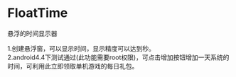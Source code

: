 # FloatTime
悬浮的时间显示器


1.创建悬浮窗，可以显示时间，显示精度可以达到秒。<br>
2.android4.4下测试通过(此功能需要root权限)，可点击增加按钮增加一天系统的时间，可利用此立即领取单机游戏的每日礼包。<br>
